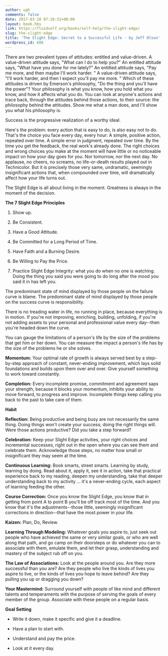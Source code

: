 ```yaml
---
author: ugh
comments: false
date: 2017-03-10 07:26:52+00:00
layout: book.hbs
link: https://fluidself.org/books/self-help/the-slight-edge/
slug: the-slight-edge
title: 'The Slight Edge: Secret to a Successful Life - by Jeff Olson'
wordpress_id: 688
---
```


There are two prevalent types of attitudes: entitled and value-driven. A value-driven attitude says, "What can I do to help you?" An entitled attitude says, "What have you done for me lately?" An entitled attitude says, "Pay me more, and then maybe I'll work harder. " A value-driven attitude says, "I'll work harder, and then I expect you'll pay me more. " Which of these attitudes is driven by Emerson's philosophy, "Do the thing and you'll have the power"? Your philosophy is what you know, how you hold what you know, and how it affects what you do. You can look at anyone's actions and trace back, through the attitudes behind those actions, to their source: the philosophy behind the attitudes. Show me what a man does, and I'll show you what his philosophy is.

Success is the progressive realization of a worthy ideal.

Here's the problem: every action that is easy to do, is also easy not to do. That's the choice you face every day, every hour: A simple, positive action, repeated over time. A simple error in judgment, repeated over time. By the time you get the feedback, the real work's already done. The right choices and wrong choices you make at the moment will have little or no noticeable impact on how your day goes for you. Nor tomorrow, nor the next day. No applause, no cheers, no screams, no life-or-death results played out in Technicolor. But it is precisely those very same, undramatic, seemingly insignificant actions that, when compounded over time, will dramatically affect how your life turns out.

The Slight Edge is all about living in the moment. Greatness is always in the moment of the decision.

**The 7 Slight Edge Principles**

1.  Show up.

2.  Be Consistent.

3.  Have a Good Attitude.

4.  Be Committed for a Long Period of Time.

5.  Have Faith and a Burning Desire.

6.  Be Willing to Pay the Price.

7.  Practice Slight Edge Integrity: what you do when no one is watching. Doing the thing you said you were going to do long after the mood you said it in has left you.

The predominant state of mind displayed by those people on the failure curve is blame. The predominant state of mind displayed by those people on the success curve is responsibility.

There is no treading water in life, no running in place, because everything is in motion. If you're not improving, enriching, building, unfolding, if you're not adding assets to your personal and professional value every day--then you're headed down the curve.

You can gauge the limitations of a person's life by the size of the problems that get him or her down. You can measure the impact a person's life has by the size of the problems he or she solves.

**Momentum:** Your optimal rate of growth is always served best by a step-by-step approach of constant, never-ending improvement, which lays solid foundations and builds upon them over and over. Give yourself something to work toward constantly.

**Completion:** Every incomplete promise, commitment and agreement saps your strength, because it blocks your momentum, inhibits your ability to move forward, to progress and improve. Incomplete things keep calling you back to the past to take care of them.

**Habit**

**Reflection:** Being productive and being busy are not necessarily the same thing. Doing things won't create your success; doing the right things will. Were those actions productive? Did you take a step forward?

**Celebration:** Keep your Slight Edge activities, your right choices and incremental successes, right out in the open where you can see them and celebrate them. Acknowledge those steps, no matter how small or insignificant they may seem at the time.

**Continuous Learning:** Book smarts, street smarts. Learning by study, learning by doing. Read about it, apply it, see it in action, take that practical experience back to my reading, deepen my understanding, take that deeper understanding back to my activity ... it's a never-ending cycle, each aspect of learning feeding the other.

**Course Correction:** Once you know the Slight Edge, you know that in getting from point A to point B you'll be off track most of the time. And you know that it's the adjustments--those little, seemingly insignificant corrections in direction--that have the most power in your life.

**Kaizen:** Plan, Do, Review.

**Learning Through Modeling:** Whatever goals you aspire to, just seek out people who have achieved the same or very similar goals, or who are well along that path, and go camp on their doorsteps or do whatever you can to associate with them, emulate them, and let their grasp, understanding and mastery of the subject rub off on you.

**The Law of Associations:** Look at the people around you. Are they more successful than you are? Are they people who live the kinds of lives you aspire to live, or the kinds of lives you hope to leave behind? Are they pulling you up or dragging you down?

**Your Mastermind:** Surround yourself with people of like mind and different talents and temperaments with the purpose of serving the goals of every member of the group. Associate with these people on a regular basis.

**Goal Setting**

- Write it down, make it specific and give it a deadline.

- Have a plan to start with.

- Understand and pay the price.

- Look at it every day.
